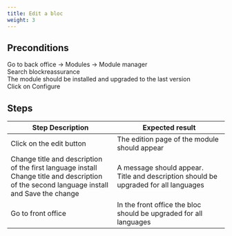 ```yaml
---
title: Edit a bloc
weight: 3
---
```


## Preconditions

Go to back office -> Modules -> Module manager\
Search blockreassurance\
The module should be installed and upgraded to the last version\
Click on Configure
## Steps
| Step Description | Expected result |
| ----- | ----- |
| Click on the edit button | The edition page of the module should appear |
| Change title and description of the first language install<br>Change title and description of the second language install<br>and Save the change | A message should appear.<br>Title and description should be upgraded for all languages |
| Go to front office | In the front office the bloc should be upgraded for all languages |
